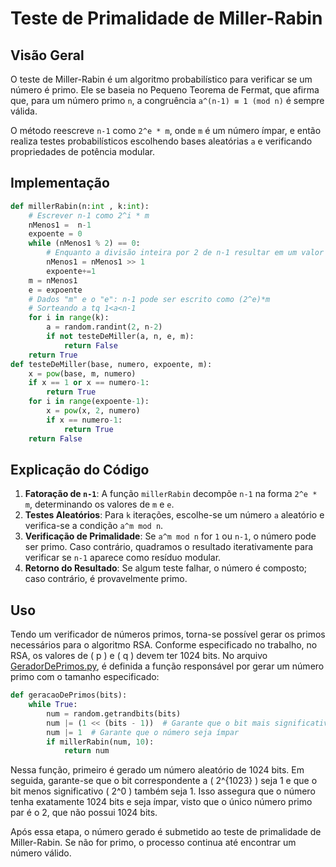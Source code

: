 # Teste de Primalidade de Miller-Rabin

## Visão Geral
O teste de Miller-Rabin é um algoritmo probabilístico para verificar se um número é primo. Ele se baseia no Pequeno Teorema de Fermat, que afirma que, para um número primo `n`, a congruência `a^(n-1) ≡ 1 (mod n)` é sempre válida.

O método reescreve `n-1` como `2^e * m`, onde `m` é um número ímpar, e então realiza testes probabilísticos escolhendo bases aleatórias `a` e verificando propriedades de potência modular.

## Implementação 
```python
def millerRabin(n:int , k:int):
    # Escrever n-1 como 2^i * m
    nMenos1 =  n-1
    expoente = 0
    while (nMenos1 % 2) == 0:
        # Enquanto a divisão inteira por 2 de n-1 resultar em um valor par...
        nMenos1 = nMenos1 >> 1
        expoente+=1
    m = nMenos1
    e = expoente
    # Dados "m" e o "e": n-1 pode ser escrito como (2^e)*m
    # Sorteando a tq 1<a<n-1
    for i in range(k):
        a = random.randint(2, n-2)
        if not testeDeMiller(a, n, e, m):
            return False
    return True
def testeDeMiller(base, numero, expoente, m):
    x = pow(base, m, numero)
    if x == 1 or x == numero-1:
        return True
    for i in range(expoente-1):
        x = pow(x, 2, numero)
        if x == numero-1:
            return True
    return False
```

## Explicação do Código
1. **Fatoração de `n-1`**: A função `millerRabin` decompõe `n-1` na forma `2^e * m`, determinando os valores de `m` e `e`.
2. **Testes Aleatórios**: Para `k` iterações, escolhe-se um número `a` aleatório e verifica-se a condição `a^m mod n`.
3. **Verificação de Primalidade**: Se `a^m mod n` for `1` ou `n-1`, o número pode ser primo. Caso contrário, quadramos o resultado iterativamente para verificar se `n-1` aparece como resíduo modular.
4. **Retorno do Resultado**: Se algum teste falhar, o número é composto; caso contrário, é provavelmente primo.

## Uso
Tendo um verificador de números primos, torna-se possível gerar os primos necessários para o algoritmo RSA. Conforme especificado no trabalho, no RSA, os valores de \( p \) e \( q \) devem ter 1024 bits. No arquivo [GeradorDePrimos.py](GeradorDePrimos.py), é definida a função responsável por gerar um número primo com o tamanho especificado:  

```python
def geracaoDePrimos(bits):
    while True:
        num = random.getrandbits(bits)  
        num |= (1 << (bits - 1))  # Garante que o bit mais significativo seja 1
        num |= 1  # Garante que o número seja ímpar
        if millerRabin(num, 10):
            return num
```

Nessa função, primeiro é gerado um número aleatório de 1024 bits. Em seguida, garante-se que o bit correspondente a \( 2^{1023} \) seja 1 e que o bit menos significativo \( 2^0 \) também seja 1. Isso assegura que o número tenha exatamente 1024 bits e seja ímpar, visto que o único número primo par é o 2, que não possui 1024 bits.  

Após essa etapa, o número gerado é submetido ao teste de primalidade de Miller-Rabin. Se não for primo, o processo continua até encontrar um número válido.





